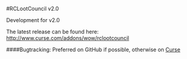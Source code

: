 #RCLootCouncil v2.0

Development for v2.0

The latest release can be found here: http://www.curse.com/addons/wow/rclootcouncil

####Bugtracking:
Preferred on GitHub if possible, otherwise on [Curse](https://wow.curseforge.com/projects/rclootcouncil/issues)
